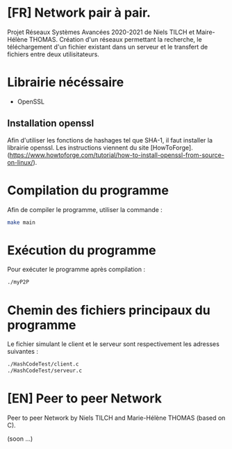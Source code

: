 # [FR] Network pair à pair.

Projet Réseaux Systèmes Avancées 2020-2021 de Niels TILCH et Maire-Hélène THOMAS. Création d'un réseaux permettant la recherche, le téléchargement d'un fichier existant dans un serveur et le transfert de fichiers entre deux utilisitateurs.

# Librairie nécéssaire

* OpenSSL

## Installation openssl

Afin d'utiliser les fonctions de hashages tel que SHA-1, il faut installer la librairie openssl. Les instructions viennent du site [HowToForge].(https://www.howtoforge.com/tutorial/how-to-install-openssl-from-source-on-linux/).

# Compilation du programme
Afin de compiler le programme, utiliser la commande : 
```bash
make main
```

# Exécution du programme
Pour exécuter le programme après compilation :
```bash
./myP2P
```

# Chemin des fichiers principaux du programme
Le fichier simulant le client et le serveur sont respectivement les adresses suivantes :
```bash
./HashCodeTest/client.c
./HashCodeTest/serveur.c

```


# [EN] Peer to peer Network
Peer to peer Network by Niels TILCH and Marie-Hélène THOMAS (based on C).

(soon ...)
